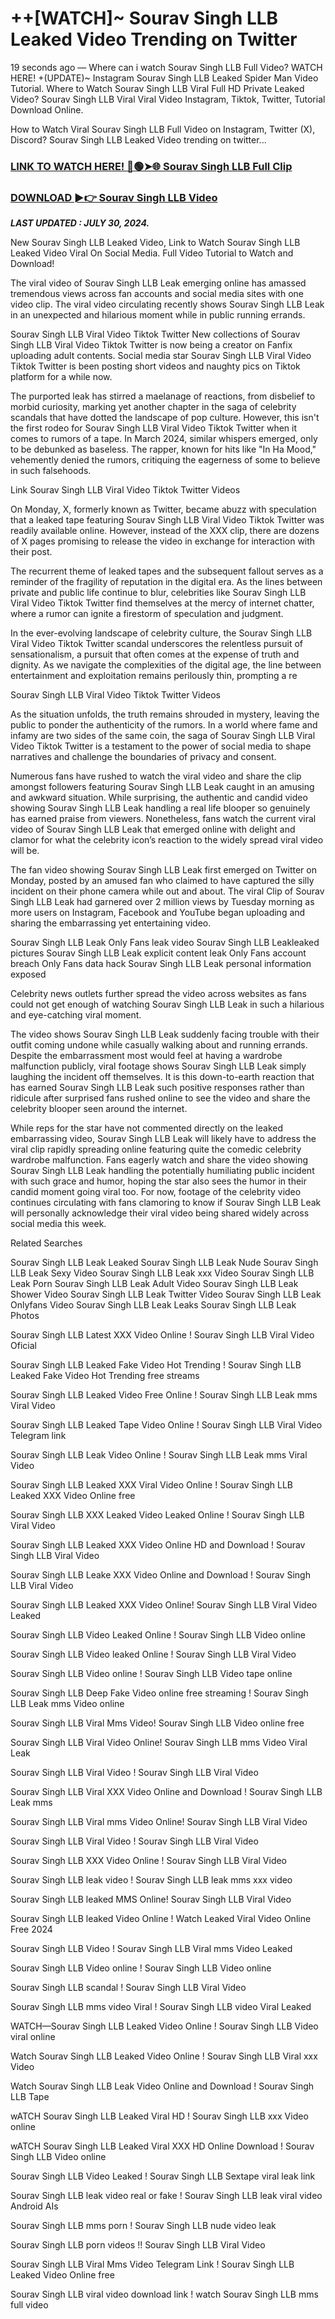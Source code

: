 # ++[WATCH]~ Sourav Singh LLB Leaked Video Trending on Twitter

19 seconds ago — Where can i watch Sourav Singh LLB Full Video? WATCH HERE! +(UPDATE)~ Instagram Sourav Singh LLB Leaked Spider Man Video Tutorial​. Where to Watch Sourav Singh LLB Viral Full HD Private Leaked Video? Sourav Singh LLB Viral Viral Video Instagram, Tiktok, Twitter, Tutorial Download Online.

How to Watch Viral Sourav Singh LLB Full Video on Instagram, Twitter (X), Discord? Sourav Singh LLB Leaked Video trending on twitter...

### [LINK TO WATCH HERE! 🔴🟢➤🌐 Sourav Singh LLB Full Clip](https://crots.site/watch-viral/?Sourav)

### [DOWNLOAD ►👉 Sourav Singh LLB Video](https://crots.site/watch-viral/?Sourav)

_**LAST UPDATED : JULY 30, 2024.**_

New Sourav Singh LLB Leaked Video, Link to Watch Sourav Singh LLB Leaked Video Viral On Social Media. Full Video Tutorial to Watch and Download!

The viral video of Sourav Singh LLB Leak emerging online has amassed tremendous views across fan accounts and social media sites with one video clip. The viral video circulating recently shows Sourav Singh LLB Leak in an unexpected and hilarious moment while in public running errands.

Sourav Singh LLB Viral Video Tiktok Twitter New collections of Sourav Singh LLB Viral Video Tiktok Twitter is now being a creator on Fanfix uploading adult contents. Social media star Sourav Singh LLB Viral Video Tiktok Twitter is been posting short videos and naughty pics on Tiktok platform for a while now.

The purported leak has stirred a maelanage of reactions, from disbelief to morbid curiosity, marking yet another chapter in the saga of celebrity scandals that have dotted the landscape of pop culture. However, this isn't the first rodeo for Sourav Singh LLB Viral Video Tiktok Twitter when it comes to rumors of a tape. In March 2024, similar whispers emerged, only to be debunked as baseless. The rapper, known for hits like "In Ha Mood," vehemently denied the rumors, critiquing the eagerness of some to believe in such falsehoods.

Link Sourav Singh LLB Viral Video Tiktok Twitter Videos

On Monday, X, formerly known as Twitter, became abuzz with speculation that a leaked tape featuring Sourav Singh LLB Viral Video Tiktok Twitter was readily available online. However, instead of the XXX clip, there are dozens of X pages promising to release the video in exchange for interaction with their post.

The recurrent theme of leaked tapes and the subsequent fallout serves as a reminder of the fragility of reputation in the digital era. As the lines between private and public life continue to blur, celebrities like Sourav Singh LLB Viral Video Tiktok Twitter find themselves at the mercy of internet chatter, where a rumor can ignite a firestorm of speculation and judgment.

In the ever-evolving landscape of celebrity culture, the Sourav Singh LLB Viral Video Tiktok Twitter scandal underscores the relentless pursuit of sensationalism, a pursuit that often comes at the expense of truth and dignity. As we navigate the complexities of the digital age, the line between entertainment and exploitation remains perilously thin, prompting a re

Sourav Singh LLB Viral Video Tiktok Twitter Videos

As the situation unfolds, the truth remains shrouded in mystery, leaving the public to ponder the authenticity of the rumors. In a world where fame and infamy are two sides of the same coin, the saga of Sourav Singh LLB Viral Video Tiktok Twitter is a testament to the power of social media to shape narratives and challenge the boundaries of privacy and consent.

Numerous fans have rushed to watch the viral video and share the clip amongst followers featuring Sourav Singh LLB Leak caught in an amusing and awkward situation. While surprising, the authentic and candid video showing Sourav Singh LLB Leak handling a real life blooper so genuinely has earned praise from viewers. Nonetheless, fans watch the current viral video of Sourav Singh LLB Leak that emerged online with delight and clamor for what the celebrity icon’s reaction to the widely spread viral video will be.

The fan video showing Sourav Singh LLB Leak first emerged on Twitter on Monday, posted by an amused fan who claimed to have captured the silly incident on their phone camera while out and about. The viral Clip of Sourav Singh LLB Leak had garnered over 2 million views by Tuesday morning as more users on Instagram, Facebook and YouTube began uploading and sharing the embarrassing yet entertaining video.

Sourav Singh LLB Leak Only Fans leak video Sourav Singh LLB Leakleaked pictures Sourav Singh LLB Leak explicit content leak Only Fans account breach Only Fans data hack Sourav Singh LLB Leak personal information exposed

Celebrity news outlets further spread the video across websites as fans could not get enough of watching Sourav Singh LLB Leak in such a hilarious and eye-catching viral moment.

The video shows Sourav Singh LLB Leak suddenly facing trouble with their outfit coming undone while casually walking about and running errands. Despite the embarrassment most would feel at having a wardrobe malfunction publicly, viral footage shows Sourav Singh LLB Leak simply laughing the incident off themselves. It is this down-to-earth reaction that has earned Sourav Singh LLB Leak such positive responses rather than ridicule after surprised fans rushed online to see the video and share the celebrity blooper seen around the internet.

While reps for the star have not commented directly on the leaked embarrassing video, Sourav Singh LLB Leak will likely have to address the viral clip rapidly spreading online featuring quite the comedic celebrity wardrobe malfunction. Fans eagerly watch and share the video showing Sourav Singh LLB Leak handling the potentially humiliating public incident with such grace and humor, hoping the star also sees the humor in their candid moment going viral too. For now, footage of the celebrity video continues circulating with fans clamoring to know if Sourav Singh LLB Leak will personally acknowledge their viral video being shared widely across social media this week.

Related Searches

Sourav Singh LLB Leak Leaked Sourav Singh LLB Leak Nude Sourav Singh LLB Leak Sexy Video Sourav Singh LLB Leak xxx Video Sourav Singh LLB Leak Porn Sourav Singh LLB Leak Adult Video Sourav Singh LLB Leak Shower Video Sourav Singh LLB Leak Twitter Video Sourav Singh LLB Leak Onlyfans Video Sourav Singh LLB Leak Leaks Sourav Singh LLB Leak Photos

Sourav Singh LLB Latest XXX Video Online ! Sourav Singh LLB Viral Video Oficial

Sourav Singh LLB Leaked Fake Video Hot Trending ! Sourav Singh LLB Leaked Fake Video Hot Trending free streams

Sourav Singh LLB Leaked Video Free Online ! Sourav Singh LLB Leak mms Viral Video

Sourav Singh LLB Leaked Tape Video Online ! Sourav Singh LLB Viral Video Telegram link

Sourav Singh LLB Leak Video Online ! Sourav Singh LLB Leak mms Viral Video

Sourav Singh LLB Leaked XXX Viral Video Online ! Sourav Singh LLB Leaked XXX Video Online free

Sourav Singh LLB XXX Leaked Video Leaked Online ! Sourav Singh LLB Viral Video

Sourav Singh LLB Leaked XXX Video Online HD and Download ! Sourav Singh LLB Viral Video

Sourav Singh LLB Leake XXX Video Online and Download ! Sourav Singh LLB Viral Video

Sourav Singh LLB Leaked XXX Video Online! Sourav Singh LLB Viral Video Leaked

Sourav Singh LLB Video Leaked Online ! Sourav Singh LLB Video online

Sourav Singh LLB Video leaked Online ! Sourav Singh LLB Viral Video

Sourav Singh LLB Video online ! Sourav Singh LLB Video tape online

Sourav Singh LLB Deep Fake Video online free streaming ! Sourav Singh LLB Leak mms Video online

Sourav Singh LLB Viral Mms Video! Sourav Singh LLB Video online free

Sourav Singh LLB Viral Video Online! Sourav Singh LLB mms Video Viral Leak

Sourav Singh LLB Viral Video ! Sourav Singh LLB Viral Video

Sourav Singh LLB Viral XXX Video Online and Download ! Sourav Singh LLB Leak mms

Sourav Singh LLB Viral mms Video Online! Sourav Singh LLB Viral Video

Sourav Singh LLB Viral Video ! Sourav Singh LLB Viral Video

Sourav Singh LLB XXX Video Online ! Sourav Singh LLB Viral Video

Sourav Singh LLB leak video ! Sourav Singh LLB leak mms xxx video

Sourav Singh LLB leaked MMS Online! Sourav Singh LLB Viral Video

Sourav Singh LLB leaked Video Online ! Watch Leaked Viral Video Online Free 2024

Sourav Singh LLB Video ! Sourav Singh LLB Viral mms Video Leaked

Sourav Singh LLB Video online ! Sourav Singh LLB Video online

Sourav Singh LLB scandal ! Sourav Singh LLB Viral Video

Sourav Singh LLB mms video Viral ! Sourav Singh LLB video Viral Leaked

WATCH—Sourav Singh LLB Leaked Video Online ! Sourav Singh LLB Video viral online

Watch Sourav Singh LLB Leaked Video Online ! Sourav Singh LLB Viral xxx Video

Watch Sourav Singh LLB Leak Video Online and Download ! Sourav Singh LLB Tape

wATCH Sourav Singh LLB Leaked Viral HD ! Sourav Singh LLB xxx Video online

wATCH Sourav Singh LLB Leaked Viral XXX HD Online Download ! Sourav Singh LLB Video online

Sourav Singh LLB Video Leaked ! Sourav Singh LLB Sextape viral leak link

Sourav Singh LLB leak video real or fake ! Sourav Singh LLB leak viral video Android AIs

Sourav Singh LLB mms porn ! Sourav Singh LLB nude video leak

Sourav Singh LLB porn videos !! Sourav Singh LLB Viral Video

Sourav Singh LLB Viral Mms Video Telegram Link ! Sourav Singh LLB Leaked Video Online free

Sourav Singh LLB viral video download link ! watch Sourav Singh LLB mms full video
